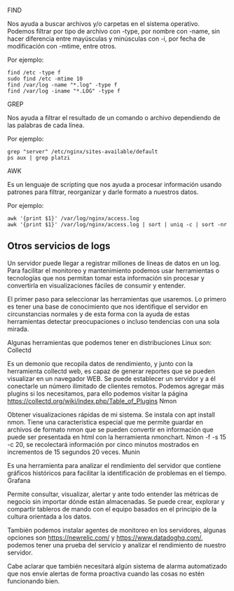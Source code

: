 FIND

Nos ayuda a buscar archivos y/o carpetas en el sistema operativo. Podemos filtrar por tipo de archivo con -type, por nombre con -name, sin hacer diferencia entre mayúsculas y minúsculas con -i, por fecha de modificación con -mtime, entre otros.

Por ejemplo:

    find /etc -type f
    sudo find /etc -mtime 10
    find /var/log -name "*.log" -type f
    find /var/log -iname "*.LOG" -type f

GREP

Nos ayuda a filtrar el resultado de un comando o archivo dependiendo de las palabras de cada línea.

Por ejemplo:

    grep "server" /etc/nginx/sites-available/default
    ps aux | grep platzi

AWK

Es un lenguaje de scripting que nos ayuda a procesar información usando patrones para filtrar, reorganizar y darle formato a nuestros datos.

Por ejemplo:

    awk '{print $1}' /var/log/nginx/access.log
    awk '{print $1}' /var/log/nginx/access.log | sort | uniq -c | sort -nr


## **Otros servicios de logs**

Un servidor puede llegar a registrar millones de líneas de datos en un log. Para facilitar el monitoreo y mantenimiento podemos usar herramientas o tecnologías que nos permitan tomar esta información sin procesar y convertirla en visualizaciones fáciles de consumir y entender.

El primer paso para seleccionar las herramientas que usaremos. Lo primero es tener una base de conocimiento que nos identifique el servidor en circunstancias normales y de esta forma con la ayuda de estas herramientas detectar preocupaciones o incluso tendencias con una sola mirada.

Algunas herramientas que podemos tener en distribuciones Linux son:
Collectd

Es un demonio que recopila datos de rendimiento, y junto con la herramienta collectd web, es capaz de generar reportes que se pueden visualizar en un navegador WEB. Se puede establecer un servidor y a él conectarle un número ilimitado de clientes remotos. Podemos agregar más plugins si los necesitamos, para ello podemos visitar la página https://collectd.org/wiki/index.php/Table_of_Plugins
Nmon

Obtener visualizaciones rápidas de mi sistema. Se instala con apt install nmon. Tiene una característica especial que me permite guardar en archivos de formato nmon que se pueden convertir en información que puede ser presentada en html con la herramienta nmonchart. Nmon -f -s 15 -c 20, se recolectará información por cinco minutos mostrados en incrementos de 15 segundos 20 veces.
Munin

Es una herramienta para analizar el rendimiento del servidor que contiene gráficos históricos para facilitar la identificación de problemas en el tiempo.
Grafana

Permite consultar, visualizar, alertar y ante todo entender las métricas de negocio sin importar dónde están almacenadas. Se puede crear, explorar y compartir tableros de mando con el equipo basados en el principio de la cultura orientada a los datos.

También podemos instalar agentes de monitoreo en los servidores, algunas opciones son https://newrelic.com/ y https://www.datadoghq.com/, podemos tener una prueba del servicio y analizar el rendimiento de nuestro servidor.

Cabe aclarar que también necesitará algún sistema de alarma automatizado que nos envíe alertas de forma proactiva cuando las cosas no estén funcionando bien.
